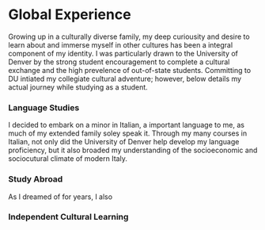 # Global Experience
Growing up in a culturally diverse family, my deep curiousity and desire to learn about and immerse myself in other cultures has been a integral component of my identity. I was particularly drawn to the University of Denver by the strong student encouragement to complete a cultural exchange and the high prevelence of out-of-state students. Committing to DU intiated my collegiate cultural adventure; however, below details my actual journey while studying as a student.
### Language Studies
I decided to embark on a minor in Italian, a important language to me, as much of my extended family soley speak it. Through my many courses in Italian, not only did the University of Denver help develop my language proficiency, but it also broaded my understanding of the socioeconomic and sociocutural climate of modern Italy. 
### Study Abroad
As I dreamed of for years, I also 
### Independent Cultural Learning
